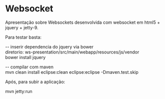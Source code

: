 # Websocket
Apresentação sobre Websockets desenvolvida com websocket em html5 + jquery + jetty-9.

Para testar basta: 
  
  -- inserir dependencia do jquery via bower <br />
  diretorio: ws-presentation/src/main/webapp/resources/js/vendor <br />
  bower install jquery <br />

  -- compilar com maven <br />
  mvn clean install eclipse:clean eclipse:eclipse -Dmaven.test.skip <br />

Após, para subir a aplicação: 

  mvn jetty:run
